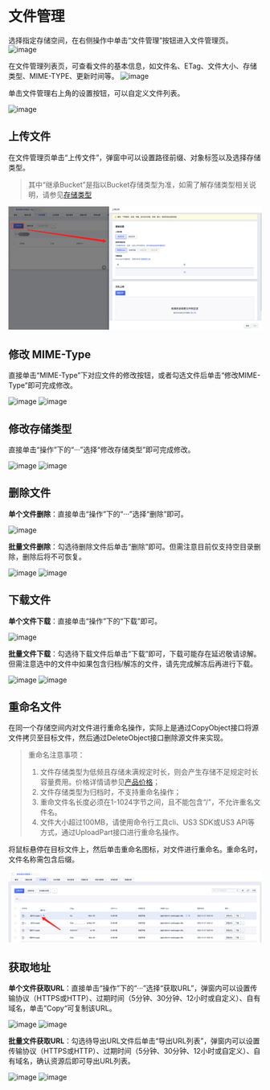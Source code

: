 

# 文件管理

选择指定存储空间，在右侧操作中单击“文件管理”按钮进入文件管理页。
![image](/images/guide-management/首个文件管理.png)

在文件管理列表页，可查看文件的基本信息，如文件名、ETag、文件大小、存储类型、MIME-TYPE、更新时间等。
![image](/images/guide-management/文件管理列表.png)

单击文件管理右上角的设置按钮，可以自定义文件列表。

![image](/images/guide-management/自定义列表.png)

## 上传文件

在文件管理页单击“上传文件”，弹窗中可以设置路径前缀、对象标签以及选择存储类型。
> 其中“继承Bucket”是指以Bucket存储类型为准，如需了解存储类型相关说明，请参见[存储类型](https://docs.ucloud.cn/ufile/introduction/storage_type)

![image](/images/guide-management/上传文件2.png)

## 修改 MIME-Type

直接单击“MIME-Type”下对应文件的修改按钮，或者勾选文件后单击“修改MIME-Type”即可完成修改。

![image](/images/guide-management/修改MIME-Type.png)
![image](/images/guide-management/修改MIME-Type2.png)

## 修改存储类型

直接单击“操作”下的“···”选择“修改存储类型”即可完成修改。

![image](/images/guide-management/修改存储类型.png)
![image](/images/guide-management/修改存储类型2.png)

## 删除文件

**单个文件删除**：直接单击“操作”下的“···”选择“删除”即可。

![image](/images/guide-management/单个文件删除.png)

**批量文件删除**：勾选待删除文件后单击“删除”即可。但需注意目前仅支持空目录删除，删除后将不可恢复。

![image](/images/guide-management/批量删除1.png)
![image](/images/guide-management/批量删除2.png)

## 下载文件

**单个文件下载**：直接单击“操作”下的“下载”即可。

![image](/images/guide-management/单个文件下载.png)

**批量文件下载**：勾选待下载文件后单击“下载”即可，下载可能存在延迟敬请谅解。但需注意选中的文件中如果包含归档/解冻的文件，请先完成解冻后再进行下载。

![image](/images/guide-management/批量下载.png)
![image](/images/guide-management/批量下载2.png)

## 重命名文件

在同一个存储空间内对文件进行重命名操作，实际上是通过CopyObject接口将源文件拷贝至目标文件，然后通过DeleteObject接口删除源文件来实现。

> 重命名注意事项：
> 1. 文件存储类型为低频且存储未满规定时长，则会产生存储不足规定时长容量费用。价格详情请参见[产品价格](https://docs.ucloud.cn/ufile/bill/billing)；
> 2. 文件存储类型为归档时，不支持重命名操作；
> 3. 重命文件名长度必须在1-1024字节之间，且不能包含“/”，不允许重名文件名。
> 4. 文件大小超过100MB，请使用命令行工具cli、US3 SDK或US3 API等方式，通过UploadPart接口进行重命名操作。
>

将鼠标悬停在目标文件上，然后单击重命名图标，对文件进行重命名。重命名时，文件名称需包含后缀。

![image](/images/guide-management/重命名文件.png)

## 获取地址

**单个文件获取URL**：直接单击“操作”下的“···”选择“获取URL”，弹窗内可以设置传输协议（HTTPS或HTTP）、过期时间（5分钟、30分钟、12小时或自定义）、自有域名，单击”Copy“可复制该URL。

![image](/images/guide-management/单个获取url.png)
![image](/images/guide-management/单个获取url2.png)

**批量文件获取URL**：勾选待导出URL文件后单击“导出URL列表”，弹窗内可以设置传输协议（HTTPS或HTTP）、过期时间（5分钟、30分钟、12小时或自定义）、自有域名，确认资源后即可导出URL列表。

![image](/images/guide-management/批量导出url.png)
![image](/images/guide-management/批量导出url2.png)
